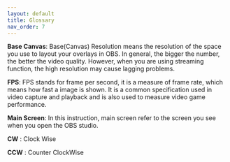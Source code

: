 ```yaml
---
layout: default
title: Glossary
nav_order: 7
---
```


**Base Canvas**: Base(Canvas) Resolution means the resolution of the space you use to layout your overlays in OBS. In general, the bigger the number, the better the video quality. However, when you are using streaming function, the high resolution may cause lagging problems.

**FPS**: FPS stands for frame per second, it is a measure of frame rate, which means how fast a image is shown. It is a common specification used in video capture and playback and is also used to measure video game performance.

**Main Screen**: In this instruction, main screen refer to the screen you see when you open the OBS studio.

**CW** : Clock Wise

**CCW** : Counter ClockWise

